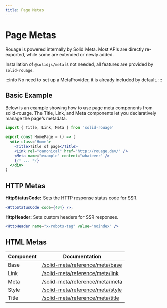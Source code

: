```yaml
---
title: Page Metas
---
```


# Page Metas

Rouage is powered internally by Solid Meta. Most APIs are directly re-exported, while some are extended or newly added.

Installation of `@solidjs/meta` is not needed, all features are provided by `solid-rouage`.

:::info
No need to set up a MetaProvider, it is already included by default.
:::

## Basic Example

Below is an example showing how to use page meta components from solid-rouage. The Title, Link, and Meta components let you declaratively manage the page’s metadata.

```jsx
import { Title, Link, Meta } from 'solid-rouage'

export const HomePage = () => (
  <div class="Home">
    <Title>Title of page</Title>
    <Link rel="canonical" href="http://rouage.dev/" />
    <Meta name="example" content="whatever" />
    {/* ... */}
  </div>
)
```


## HTTP Metas

**HttpStatusCode:** Sets the HTTP response status code for SSR.

```jsx
<HttpStatusCode code={404} />;
```

**HttpHeader:** Sets custom headers for SSR responses.

```jsx
<HttpHeader name="x-robots-tag" value="noindex" />
```

## HTML Metas

| Component | Documentation                                                                                |
|-----------|----------------------------------------------------------------------------------------------|
| Base      | [/solid-meta/reference/meta/base](https://docs.solidjs.com/solid-meta/reference/meta/base) |
| Link      | [/solid-meta/reference/meta/link](https://docs.solidjs.com/solid-meta/reference/meta/link)   |
| Meta      | [/solid-meta/reference/meta/meta](https://docs.solidjs.com/solid-meta/reference/meta/meta)   |
| Style     | [/solid-meta/reference/meta/style](https://docs.solidjs.com/solid-meta/reference/meta/style) |
| Title     | [/solid-meta/reference/meta/title](https://docs.solidjs.com/solid-meta/reference/meta/title) |
